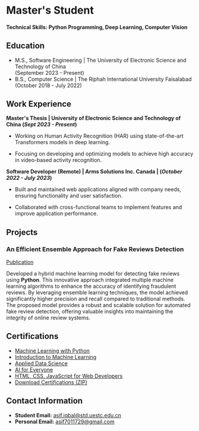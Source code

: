 # Master's Student

#### Technical Skills: Python Programming, Deep Learning, Computer Vision

## Education						       		
- M.S., Software Engineering	| The University of Electronic Science and Technology of China <br> (September 2023 - Present)	 			        		
- B.S., Computer Science | The Riphah International University Faisalabad <br> (October 2018 - July 2022)

## Work Experience
**Master's Thesis | University of Electronic Science and Technology of China (_Sept 2023 - Present_)**
- Working on Human Activity Recognition (HAR) using state-of-the-art Transformers models in deep learning.<br>

- Focusing on developing and optimizing models to achieve high accuracy in video-based activity recognition.


**Software Developer (Remote) | Arms Solutions Inc. Canada | (_October 2022 - July 2023_)**
- Built and maintained web applications aligned with company needs, ensuring functionality and user satisfaction.<br>

- Collaborated with cross-functional teams to implement features and improve application performance.

## Projects
### An Efficient Ensemble Approach for Fake Reviews Detection
[Publication](https://ieeexplore.ieee.org/document/10136652)

Developed a hybrid machine learning model for detecting fake reviews using **Python**. This innovative approach integrated multiple machine learning algorithms to enhance the accuracy of identifying fraudulent reviews. By leveraging ensemble learning techniques, the model achieved significantly higher precision and recall compared to traditional methods. The proposed model provides a robust and scalable solution for automated fake review detection, offering valuable insights into maintaining the integrity of online review systems.


## Certifications
- [Machine Learning with Python](https://drive.google.com/file/d/your_file_id/view?usp=sharing)
- [Introduction to Machine Learning](https://drive.google.com/file/d/your_file_id/view?usp=sharing)
- [Applied Data Science](https://drive.google.com/file/d/your_file_id/view?usp=sharing)
- [AI for Everyone](https://drive.google.com/file/d/your_file_id/view?usp=sharing)
- [HTML, CSS, JavaScript for Web Developers](https://drive.google.com/file/d/your_file_id/view?usp=sharing)
- [Download Certifications (ZIP)](https://drive.google.com/file/d/1fkkz0Og9V0P395vWNCbFPqR03xi3hbXv/view?usp=sharing)

## Contact Information
- **Student Email:** asif.iqbal@std.uestc.edu.cn
- **Personal Email:** asif7011729@gmail.com
